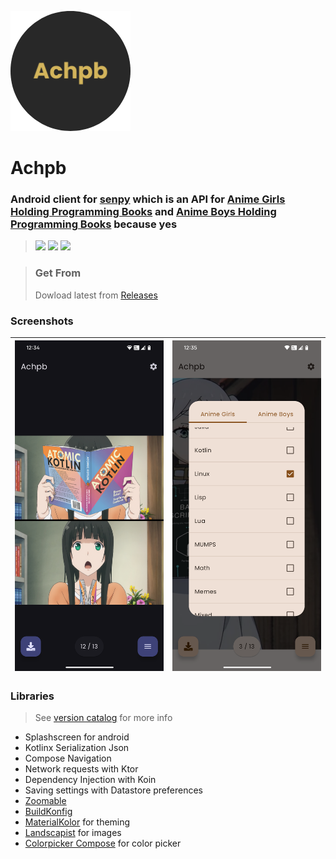 ![](fastlane/metadata/android/en-US/images/icon-192.png)

# Achpb

### Android client for [senpy](https://api.senpy.club/) which is an API for [Anime Girls Holding Programming Books](https://github.com/cat-milk/Anime-Girls-Holding-Programming-Books) and [Anime Boys Holding Programming Books](https://github.com/flyingcakes85/Anime-Boys-Holding-Programming-Books) because yes

> [<img src="https://ziadoua.github.io/m3-Markdown-Badges/badges/Android/android2.svg">]()
> [<img src="https://ziadoua.github.io/m3-Markdown-Badges/badges/AndroidStudio/androidstudio3.svg">]()
> [<img src="https://ziadoua.github.io/m3-Markdown-Badges/badges/Kotlin/kotlin1.svg">]()

> ### Get From
> Dowload latest from [Releases](https://github.com/shub39/Achpb-client/releases)

### Screenshots 

| ![Image 1](fastlane/metadata/android/en-US/images/phoneScreenshots/1.png) | ![Image 2](fastlane/metadata/android/en-US/images/phoneScreenshots/2.png) |
|:-------------------------------------------------------------------------:|:-------------------------------------------------------------------------:|

### Libraries

> See [version catalog](gradle/libs.versions.toml) for more info

- Splashscreen for android
- Kotlinx Serialization Json
- Compose Navigation
- Network requests with Ktor
- Dependency Injection with Koin
- Saving settings with Datastore preferences
- [Zoomable](https://github.com/usuiat/Zoomable)
- [BuildKonfig](https://github.com/yshrsmz/BuildKonfig)
- [MaterialKolor](https://github.com/jordond/MaterialKolor) for theming
- [Landscapist](https://github.com/skydoves/landscapist) for images
- [Colorpicker Compose](https://github.com/skydoves/colorpicker-compose) for color picker
